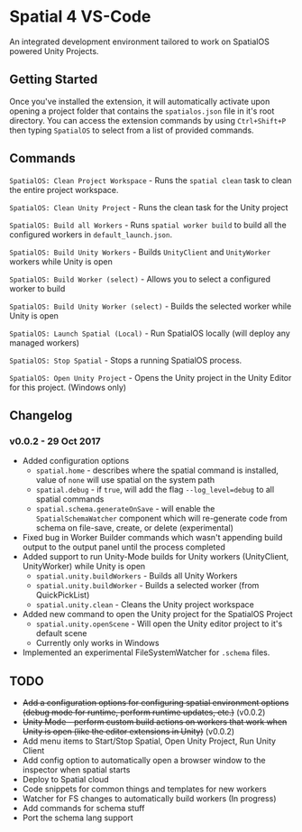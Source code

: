 # Spatial 4 VS-Code

An integrated development environment tailored to work on SpatialOS powered Unity Projects.

## Getting Started

Once you've installed the extension, it will automatically activate upon opening a project folder that contains the `spatialos.json` file in it's root directory. You can access the extension commands by using `Ctrl+Shift+P` then typing `SpatialOS` to select from a list of provided commands. 

## Commands

`SpatialOS: Clean Project Workspace` - Runs the `spatial clean` task to clean the entire project workspace.

`SpatialOS: Clean Unity Project` - Runs the clean task for the Unity project

`SpatialOS: Build all Workers` - Runs `spatial worker build` to build all the configured workers in `default_launch.json`.

`SpatialOS: Build Unity Workers` - Builds `UnityClient` and `UnityWorker` workers while Unity is open

`SpatialOS: Build Worker (select)` - Allows you to select a configured worker to build

`SpatialOS: Build Unity Worker (select)` - Builds the selected worker while Unity is open

`SpatialOS: Launch Spatial (Local)` - Run SpatialOS locally (will deploy any managed workers)

`SpatialOS: Stop Spatial` - Stops a running SpatialOS process.

`SpatialOS: Open Unity Project` - Opens the Unity project in the Unity Editor for this project. (Windows only)

## Changelog

### v0.0.2 - 29 Oct 2017
* Added configuration options 
  * `spatial.home` - describes where the spatial command is installed, value of `none` will use spatial on the system path
  * `spatial.debug` - if `true`, will add the flag `--log_level=debug` to all spatial commands
  * `spatial.schema.generateOnSave` - will enable the `SpatialSchemaWatcher` component which will re-generate code from schema on file-save, create, or delete (experimental)
* Fixed bug in Worker Builder commands which wasn't appending build output to the output panel until the process completed
* Added support to run Unity-Mode builds for Unity workers (UnityClient, UnityWorker) while Unity is open
  * `spatial.unity.buildWorkers` - Builds all Unity Workers
  * `spatial.unity.buildWorker` - Builds a selected worker (from QuickPickList)
  * `spatial.unity.clean` - Cleans the Unity project workspace
* Added new command to open the Unity project for the SpatialOS Project
  * `spatial.unity.openScene` - Will open the Unity editor project to it's default scene
  * Currently only works in Windows 
* Implemented an experimental FileSystemWatcher for `.schema` files.

## TODO
* ~~Add a configuration options for configuring spatial environment options (debug mode for runtime, perform runtime updates, etc.)~~ (v0.0.2)
* ~~Unity Mode - perform custom build actions on workers that work when Unity is open (like the editor extensions in Unity)~~ (v0.0.2)
* Add menu items to Start/Stop Spatial, Open Unity Project, Run Unity Client
* Add config option to automatically open a browser window to the inspector when spatial starts
* Deploy to Spatial cloud
* Code snippets for common things and templates for new workers
* Watcher for FS changes to automatically build workers (In progress)
* Add commands for schema stuff
* Port the schema lang support 
